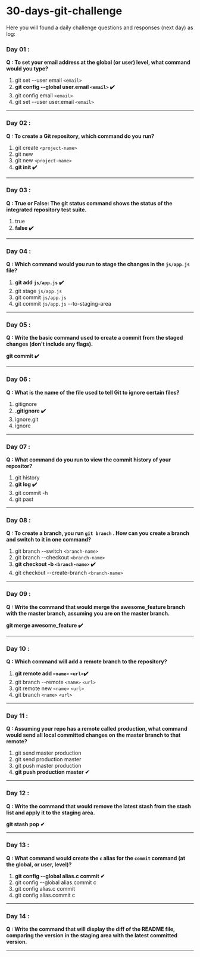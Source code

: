 # 30-days-git-challenge

Here you will found a daily challenge questions and responses (next day) as log:

### Day 01 :

**Q : To set your email address at the global (or user) level, what command would you type?**

1. git set --user email `<email>`
1. **git config --global user.email `<email>` ✔️**
1. git config email `<email>`
1. git set --user user.email `<email>`

---

### Day 02 :

**Q : To create a Git repository, which command do you run?**

1.  git create `<project-name>`
1.  git new
1.  git new `<project-name>`
1.  **git init ✔️ ️**

---

### Day 03 :

**Q : True or False: The git status command shows the status of the integrated repository test suite.**

1.  true
1.  **false ✔️ ️**

---

### Day 04 :

**Q : Which command would you run to stage the changes in the `js/app.js` file?**

1.  **git add `js/app.js` ✔️ ️**
1.  git stage `js/app.js`
1.  git commit `js/app.js`
1.  git commit `js/app.js` --to-staging-area

---

### Day 05 :

**Q : Write the basic command used to create a commit from the staged changes (don't include any flags).**

**git commit ✔️ ️**

---

### Day 06 :

**Q : What is the name of the file used to tell Git to ignore certain files?**

1.  gitignore
1.  **.gitignore ✔️ ️**
1.  ignore.git
1.  ignore

---

### Day 07 :

**Q : What command do you run to view the commit history of your repositor?**

1.  git history
1.  **git log ✔️ ️**
1.  git commit -h
1.  git past

---

### Day 08 :

**Q : To create a branch, you run `git branch` . How can you create a branch and switch to it in one command?**

1.  git branch --switch `<branch-name>`
1.  git branch --checkout `<branch-name>`
1.  **git checkout -b `<branch-name>` ✔️ ️**
1.  git checkout --create-branch `<branch-name>`

---

### Day 09 :

**Q : Write the command that would merge the awesome_feature branch with the master branch, assuming you are on the master branch.**

**git merge awesome_feature ✔️ ️**

---

### Day 10 :

**Q : Which command will add a remote branch to the repository?**

1.  **git remote add `<name>` `<url>`✔️ ️**
1.  git branch --remote `<name>` `<url>`
1.  git remote new `<name>` `<url>`
1.  git branch `<name>` `<url>`

---

### Day 11 :

**Q : Assuming your repo has a remote called production, what command would send all local committed changes on the master branch to that remote?**

1.  git send master production
1.  git send production master
1.  git push master production
1.  **git push production master ✔**

---

### Day 12 :

**Q : Write the command that would remove the latest stash from the stash list and apply it to the staging area.**

**git stash pop ✔**

---

### Day 13 :

**Q : What command would create the `c` alias for the `commit` command (at the global, or user, level)?**

1.  **git config --global alias.c commit ✔**
1.  git config --global alias.commit c
1.  git config alias.c commit
1.  git config alias.commit c

---

### Day 14 :

**Q : Write the command that will display the diff of the README file, comparing the version in the staging area with the latest committed version.**

<!-- git diff --staged README -->

---

